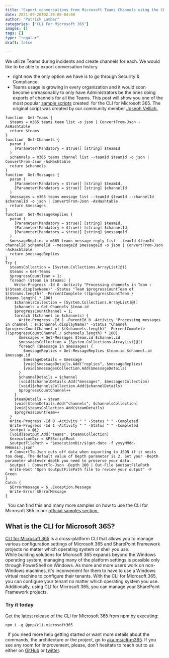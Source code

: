 ```yaml
---
title: "Export conversations from Microsoft Teams Channels using the CLI for Microsoft 365"
date: 2021-09-20T02:30:00-04:00
author: "Patrick Lamber"
categories: ["CLI For Microsoft 365"]
images: []
tags: []
type: "regular"
draft: false

---
```



We utilize Teams during incidents and create channels for each. We would
like to be able to export conversation history.
-   right now the only option we have is to go through Security &
    Compliance.
-   Teams usage is growing in every organization and it would soon
    become unreasonably to only have Administrators be the ones doing
    exports of channels for all the Teams.
This post will show you one of the most popular [sample
scripts](https://pnp.github.io/cli-microsoft365/sample-scripts/teams/export-teams-conversations/)
created  for the CLI for Microsoft 365. The original script was created
by our community member [Joseph
Velliah.](https://blog.josephvelliah.com/export-conversations-from-microsoft-teams)
 
``` {.lia-code-sample .language-powershell}
function  Get-Teams {
  $teams = m365 teams team list -o json | ConvertFrom-Json -AsHashtable
  return $teams
}
function  Get-Channels {
  param (
    [Parameter(Mandatory = $true)] [string] $teamId
  )
  $channels = m365 teams channel list --teamId $teamId -o json | ConvertFrom-Json -AsHashtable
  return $channels
}
function  Get-Messages {
  param (
    [Parameter(Mandatory = $true)] [string] $teamId,
    [Parameter(Mandatory = $true)] [string] $channelId
  )
  $messages = m365 teams message list --teamId $teamId --channelId $channelId -o json | ConvertFrom-Json -AsHashtable
  return $messages
}
function  Get-MessageReplies {
  param (
    [Parameter(Mandatory = $true)] [string] $teamId,
    [Parameter(Mandatory = $true)] [string] $channelId,
    [Parameter(Mandatory = $true)] [string] $messageId
  )
  $messageReplies = m365 teams message reply list --teamId $teamId --channelId $channelId --messageId $messageId -o json | ConvertFrom-Json -AsHashtable
  return $messageReplies
}
Try {
  $teamsCollection = [System.Collections.ArrayList]@()
  $teams = Get-Teams
  $progressCountTeam = 1;
  foreach ($team in $teams) {
    Write-Progress -Id 0 -Activity "Processing channels in Team : $($team.displayName)" -Status "Team $progressCountTeam of $($teams.length)" -PercentComplete (($progressCountTeam / $teams.length) * 100)
    $channelsCollection = [System.Collections.ArrayList]@()
    $channels = Get-Channels $team.id
    $progressCountChannel = 1;
    foreach ($channel in $channels) {
      Write-Progress -Id 1 -ParentId 0 -Activity "Processing messages in channel : $($channel.displayName)" -Status "Channel $progressCountChannel of $($channels.length)" -PercentComplete (($progressCountChannel / $channels.length) * 100)
      $messages = Get-Messages $team.id $channel.id
      $messagesCollection = [System.Collections.ArrayList]@()
      foreach ($message in $messages) {
        $messageReplies = Get-MessageReplies $team.id $channel.id $message.id
        $messageDetails = $message
        [void]$messageDetails.Add("replies", $messageReplies)
        [void]$messagesCollection.Add($messageDetails)
      }
      $channelDetails = $channel
      [void]$channelDetails.Add("messages", $messagesCollection)
      [void]$channelsCollection.Add($channelDetails)
      $progressCountChannel++
    }
    $teamDetails = $team
    [void]$teamDetails.Add("channels", $channelsCollection)
    [void]$teamsCollection.Add($teamDetails)
    $progressCountTeam++
  }
  Write-Progress -Id 0 -Activity " " -Status " " -Completed
  Write-Progress -Id 1 -Activity " " -Status " " -Completed
  $output = @{}
  [void]$output.Add("teams", $teamsCollection)
  $executionDir = $PSScriptRoot
  $outputFilePath = "$executionDir/$(get-date -f yyyyMMdd-HHmmss).json"
  # ConvertTo-Json cuts off data when exporting to JSON if it nests too deep. The default value of Depth parameter is 2. Set your -Depth parameter whatever depth you need to preserve your data.
  $output | ConvertTo-Json -Depth 100 | Out-File $outputFilePath 
  Write-Host "Open $outputFilePath file to review your output" -F Green 
}
Catch {
  $ErrorMessage = $_.Exception.Message
  Write-Error $ErrorMessage
}
```
 
You can find this and many more samples on how to use the CLI for
Microsoft 365 in our [official samples
section.](https://pnp.github.io/cli-microsoft365/sample-scripts/)
 
## What is the CLI for Microsoft 365? 

[CLI for Microsoft 365](https://pnp.github.io/cli-microsoft365/) is a
cross-platform CLI that allows you to manage various configuration
settings of Microsoft 365 and SharePoint Framework projects no matter
which operating system or shell you use.
\
While building solutions for Microsoft 365 expands beyond the Windows
operating system, managing many of the platform settings is possible
only through PowerShell on Windows. As more and more users work on
non-Windows machines, it's inconvenient for them to have to use a
Windows virtual machine to configure their tenants. With the CLI for
Microsoft 365, you can configure your tenant no matter which operating
system you use. Additionally, using CLI for Microsoft 365, you can
manage your SharePoint Framework projects.
 
### Try it today

Get the latest release of the CLI for Microsoft 365 from npm by
executing:
 
``` {.lia-code-sample .language-bash}
npm i -g @pnp/cli-microsoft365
```
 
If you need more help getting started or want more details about the
commands, the architecture or the project, go to
[aka.ms/cli-m365](http://aka.ms/cli-m365).
If you see any room for improvement, please, don't hesitate to reach out
to us either on [GitHub](https://github.com/pnp/cli-microsoft365) or
[twitter](https://twitter.com/climicrosoft365).
